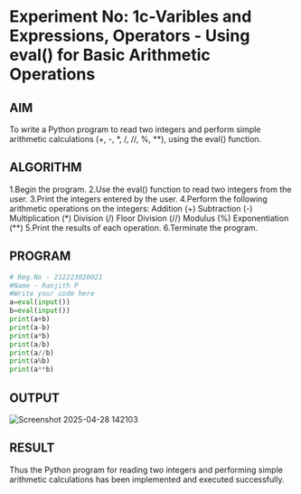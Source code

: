 # Experiment No: 1c-Varibles and Expressions, Operators - Using eval() for Basic Arithmetic Operations 

## AIM
To write a Python program to read two integers and perform simple arithmetic calculations (+, -, *, /, //, %, **), using the eval() function.
## ALGORITHM
1.Begin the program.
2.Use the eval() function to read two integers from the user.
3.Print the integers entered by the user.
4.Perform the following arithmetic operations on the integers:
Addition (+)
Subtraction (-)
Multiplication (*)
Division (/)
Floor Division (//)
Modulus (%)
Exponentiation (**)
5.Print the results of each operation.
6.Terminate the program.

## PROGRAM
```python
# Reg.No - 212223020021
#Name - Ranjith P
#Write your code here
a=eval(input())
b=eval(input())
print(a+b)
print(a-b)
print(a*b)
print(a/b)
print(a//b)
print(a%b)
print(a**b)

```

## OUTPUT
![Screenshot 2025-04-28 142103](https://github.com/user-attachments/assets/6a87251f-70c2-4595-94dc-7d3a5eca78e7)



## RESULT
Thus the Python program for reading two integers and performing simple arithmetic calculations has been implemented and executed successfully.
